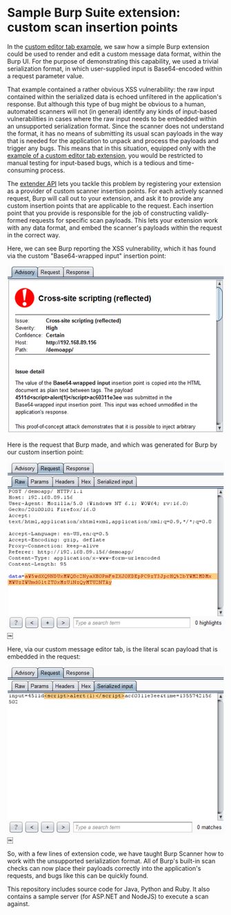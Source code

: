 # Sample Burp Suite extension: custom scan insertion points

In the [custom editor tab example](//github.com/PortSwigger/example-custom-editor-tab), we
saw how a simple Burp extension could be used to render and edit a custom
message data format, within the Burp UI. For the purpose of demonstrating this
capability, we used a trivial serialization format, in which user-supplied
input is Base64-encoded within a request parameter value.

That example contained a rather obvious XSS vulnerability: the raw input
contained within the serialized data is echoed unfiltered in the application's
response. But although this type of bug might be obvious to a human, automated
scanners will not (in general) identify any kinds of input-based vulnerabilities
in cases where the raw input needs to be embedded within an unsupported
serialization format. Since the scanner does not understand the format, it has
no means of submitting its usual scan payloads in the way that is needed for the
application to unpack and process the payloads and trigger any bugs. This means
that in this situation, equipped only with the [example of a custom editor tab
extension](//github.com/PortSwigger/example-custom-editor-tab), you would be
restricted to manual testing for input-based bugs, which is a tedious and
time-consuming process.

The [extender API](https://portswigger.net/burp/extender/) lets you tackle this
problem by registering your extension as a provider of custom scanner insertion
points. For each actively scanned request, Burp will call out to your
extension, and ask it to provide any custom insertion points that are
applicable to the request. Each insertion point that you provide is responsible
for the job of constructing validly-formed requests for specific scan payloads.
This lets your extension work with any data format, and embed the scanner's
payloads within the request in the correct way.

Here, we can see Burp reporting the XSS vulnerability, which it has found via
the custom "Base64-wrapped input" insertion point:

![xss1](xss1.png)

Here is the request that Burp made, and which was generated for Burp by our
custom insertion point:

![xss2](xss2.png)￼

Here, via our custom message editor tab, is the literal scan payload that is
embedded in the request:

![xss3](xss3.png)￼

So, with a few lines of extension code, we have taught Burp Scanner how to work
with the unsupported serialization format. All of Burp's built-in scan checks
can now place their payloads correctly into the application's requests, and
bugs like this can be quickly found.

This repository includes source code for Java, Python and Ruby. It also contains
a sample server (for ASP.NET and NodeJS) to execute a scan against.
